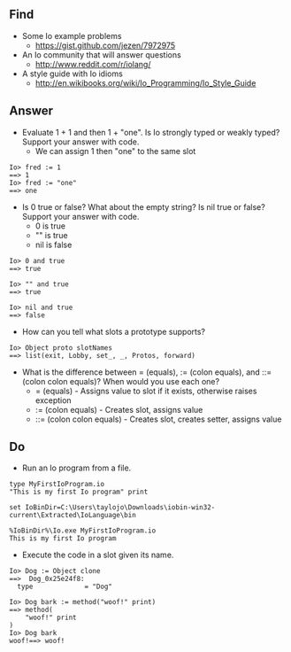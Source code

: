 
## Find

* Some Io example problems
    * https://gist.github.com/jezen/7972975
* An Io community that will answer questions
    * http://www.reddit.com/r/iolang/
* A style guide with Io idioms
    * http://en.wikibooks.org/wiki/Io_Programming/Io_Style_Guide

## Answer

* Evaluate 1 + 1 and then 1 + "one". Is Io strongly typed or weakly typed? Support your answer with code.
    * We can assign 1 then "one" to the same slot
```Io
Io> fred := 1
==> 1
Io> fred := "one"
==> one
```
* Is 0 true or false? What about the empty string? Is nil true or false? Support your answer with code.
    * 0 is true
    * "" is true
    * nil is false
```Io
Io> 0 and true
==> true

Io> "" and true
==> true

Io> nil and true
==> false
```
* How can you tell what slots a prototype supports?
```Io
Io> Object proto slotNames
==> list(exit, Lobby, set_, _, Protos, forward)
```
* What is the difference between = (equals), := (colon equals), and ::= (colon colon equals)? When would you use each one?
    * = (equals) - Assigns value to slot if it exists, otherwise raises exception
    * := (colon equals) - Creates slot, assigns value
    * ::= (colon colon equals) - Creates slot, creates setter, assigns value

## Do

* Run an Io program from a file.
```Io
type MyFirstIoProgram.io
"This is my first Io program" print

set IoBinDir=C:\Users\taylojo\Downloads\iobin-win32-current\Extracted\IoLanguage\bin

%IoBinDir%\Io.exe MyFirstIoProgram.io
This is my first Io program
```
* Execute the code in a slot given its name.
```Io
Io> Dog := Object clone
==>  Dog_0x25e24f8:
  type             = "Dog"

Io> Dog bark := method("woof!" print)
==> method(
    "woof!" print
)
Io> Dog bark
woof!==> woof!
```
